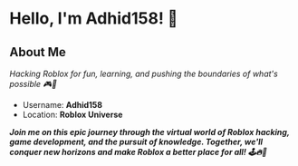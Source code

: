 # Hello, I'm Adhid158! 👋

## About Me
  *Hacking Roblox for fun, learning, and pushing the boundaries of what's possible 🎮🚀*
- Username: **Adhid158**
- Location: **Roblox Universe**

***Join me on this epic journey through the virtual world of Roblox hacking, game development, and the pursuit of knowledge. Together, we'll conquer new horizons and make Roblox a better place for all! 🕹️🔥🌌***
